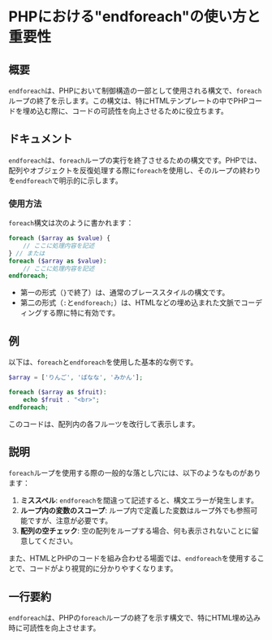 <!--
Meta Description: # PHPにおける"endforeach"の使い方と重要性 ## 概要 `endforeach`は、PHPにおいて制御構造の一部として使用される構文で、`foreach`ループの終了を示します。この構文は、特にHTMLテンプレートの中でPHPコードを埋め込む際に、コードの可読性を向上させるために役立...
Meta Keywords: endforeach, foreach, array, php, value
-->

# PHPにおける"endforeach"の使い方と重要性

## 概要
`endforeach`は、PHPにおいて制御構造の一部として使用される構文で、`foreach`ループの終了を示します。この構文は、特にHTMLテンプレートの中でPHPコードを埋め込む際に、コードの可読性を向上させるために役立ちます。

## ドキュメント
`endforeach`は、`foreach`ループの実行を終了させるための構文です。PHPでは、配列やオブジェクトを反復処理する際に`foreach`を使用し、そのループの終わりを`endforeach`で明示的に示します。

### 使用方法
`foreach`構文は次のように書かれます：

```php
foreach ($array as $value) {
    // ここに処理内容を記述
} // または
foreach ($array as $value):
    // ここに処理内容を記述
endforeach;
```

- 第一の形式（`}`で終了）は、通常のブレーススタイルの構文です。
- 第二の形式（`:`と`endforeach;`）は、HTMLなどの埋め込まれた文脈でコーディングする際に特に有効です。

## 例
以下は、`foreach`と`endforeach`を使用した基本的な例です。

```php
$array = ['りんご', 'ばなな', 'みかん'];

foreach ($array as $fruit):
    echo $fruit . "<br>";
endforeach;
```
このコードは、配列内の各フルーツを改行して表示します。

## 説明
`foreach`ループを使用する際の一般的な落とし穴には、以下のようなものがあります：

1. **ミススペル**: `endforeach`を間違って記述すると、構文エラーが発生します。
2. **ループ内の変数のスコープ**: ループ内で定義した変数はループ外でも参照可能ですが、注意が必要です。
3. **配列の空チェック**: 空の配列をループする場合、何も表示されないことに留意してください。

また、HTMLとPHPのコードを組み合わせる場面では、`endforeach`を使用することで、コードがより視覚的に分かりやすくなります。

## 一行要約
`endforeach`は、PHPの`foreach`ループの終了を示す構文で、特にHTML埋め込み時に可読性を向上させます。